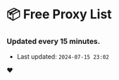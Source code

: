 # :package: Free Proxy List
### Updated every 15 minutes.

- Last updated: `2024-07-15 23:02`

:heart:
